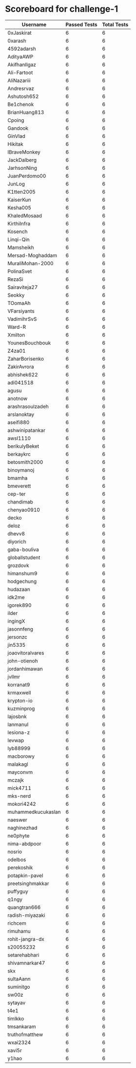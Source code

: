 # Scoreboard for challenge-1
| Username   | Passed Tests | Total Tests |
|------------|--------------|-------------|
| 0xJaskirat | 6 | 6 |
| 0xarash | 6 | 6 |
| 4592adarsh | 6 | 6 |
| AdityaAWP | 6 | 6 |
| AkifhanIlgaz | 6 | 6 |
| Ali-Fartoot | 6 | 6 |
| AliNazariii | 6 | 6 |
| Andresrvaz | 6 | 6 |
| Ashutosh652 | 6 | 6 |
| Be1chenok | 6 | 6 |
| BrianHuang813 | 6 | 6 |
| Cpoing | 6 | 6 |
| Gandook | 6 | 6 |
| GinVlad | 6 | 6 |
| Hikitak | 6 | 6 |
| IBraveMonkey | 6 | 6 |
| JackDalberg | 6 | 6 |
| JarhsonNing | 6 | 6 |
| JuanPerdomo00 | 6 | 6 |
| JunLog | 6 | 6 |
| K1tten2005 | 6 | 6 |
| KaiserKun | 6 | 6 |
| Kesha005 | 6 | 6 |
| KhaledMosaad | 6 | 6 |
| KirthiInfra | 6 | 6 |
| Kosench | 6 | 6 |
| Linqi-Qin | 6 | 6 |
| Mamsheikh | 6 | 6 |
| Mersad-Moghaddam | 6 | 6 |
| MuraliMohan-2000 | 6 | 6 |
| PolinaSvet | 6 | 6 |
| RezaSi | 6 | 6 |
| Sairaviteja27 | 6 | 6 |
| Seokky | 6 | 6 |
| TOomaAh | 6 | 6 |
| VFarsiyants | 6 | 6 |
| VadimihrSvS | 6 | 6 |
| Ward-R | 6 | 6 |
| Xmilton | 6 | 6 |
| YounesBouchbouk | 6 | 6 |
| Z4za01 | 6 | 6 |
| ZaharBorisenko | 6 | 6 |
| ZakirAvrora | 6 | 6 |
| abhishek622 | 6 | 6 |
| adi041518 | 6 | 6 |
| agusu | 6 | 6 |
| anotnow | 6 | 6 |
| arashrasoulzadeh | 6 | 6 |
| arslanoktay | 6 | 6 |
| aseifi880 | 6 | 6 |
| ashwinipatankar | 6 | 6 |
| awsl1110 | 6 | 6 |
| berikulyBeket | 6 | 6 |
| berkaykrc | 6 | 6 |
| betosmith2000 | 6 | 6 |
| binoymanoj | 6 | 6 |
| bmamha | 6 | 6 |
| bmeverett | 6 | 6 |
| cep-ter | 6 | 6 |
| chandimab | 6 | 6 |
| chenyao0910 | 6 | 6 |
| decko | 6 | 6 |
| deloz | 6 | 6 |
| dhevv8 | 6 | 6 |
| diyorich | 6 | 6 |
| gaba-bouliva | 6 | 6 |
| globallstudent | 6 | 6 |
| grozdovk | 6 | 6 |
| himanshum9 | 6 | 6 |
| hodgechung | 6 | 6 |
| hudazaan | 6 | 6 |
| idk2me | 6 | 6 |
| igorek890 | 6 | 6 |
| ilder | 6 | 6 |
| ingingX | 6 | 6 |
| jasonnfeng | 6 | 6 |
| jersonzc | 6 | 6 |
| jin5335 | 6 | 6 |
| joaovitoralvares | 6 | 6 |
| john-otienoh | 6 | 6 |
| jordanhimawan | 6 | 6 |
| jvllmr | 6 | 6 |
| korranat9 | 6 | 6 |
| krmaxwell | 6 | 6 |
| krypton-io | 6 | 6 |
| kuzminprog | 6 | 6 |
| lajosbnk | 6 | 6 |
| lanmanul | 6 | 6 |
| lesiona-z | 6 | 6 |
| levwap | 6 | 6 |
| lyb88999 | 6 | 6 |
| macborowy | 6 | 6 |
| malakagl | 6 | 6 |
| mayconvm | 6 | 6 |
| mczajk | 6 | 6 |
| mick4711 | 6 | 6 |
| mks-nerd | 6 | 6 |
| mokori4242 | 6 | 6 |
| muhammedkucukaslan | 6 | 6 |
| naeswer | 6 | 6 |
| naghinezhad | 6 | 6 |
| ne0phyte | 6 | 6 |
| nima-abdpoor | 6 | 6 |
| nosrio | 6 | 6 |
| odelbos | 6 | 6 |
| perekoshik | 6 | 6 |
| potapkin-pavel | 6 | 6 |
| preetsinghmakkar | 6 | 6 |
| puffyguy | 6 | 6 |
| q1ngy | 6 | 6 |
| quangtran666 | 6 | 6 |
| radish-miyazaki | 6 | 6 |
| richcem | 6 | 6 |
| rimuhamu | 6 | 6 |
| rohit-jangra-dx | 6 | 6 |
| s20055232 | 6 | 6 |
| setarehabhari | 6 | 6 |
| shivamnarkar47 | 6 | 6 |
| skx | 6 | 6 |
| sultaAann | 6 | 6 |
| suminitgo | 6 | 6 |
| sw00z | 6 | 6 |
| sytayav | 6 | 6 |
| t4e1 | 6 | 6 |
| timlkko | 6 | 6 |
| tmsankaram | 6 | 6 |
| truthofmatthew | 6 | 6 |
| wxai2324 | 6 | 6 |
| xavi5r | 6 | 6 |
| y1hao | 6 | 6 |
